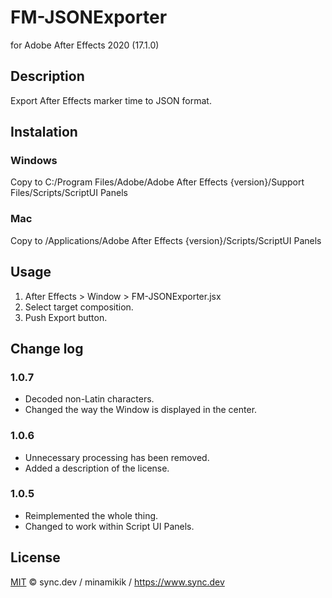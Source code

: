 # FM-JSONExporter
for Adobe After Effects 2020 (17.1.0)

## Description
Export After Effects marker time to JSON format.

## Instalation
### Windows
Copy to C:/Program Files/Adobe/Adobe After Effects {version}/Support Files/Scripts/ScriptUI Panels
### Mac
Copy to /Applications/Adobe After Effects {version}/Scripts/ScriptUI Panels

## Usage
1. After Effects > Window > FM-JSONExporter.jsx
2. Select target composition.
3. Push Export button.

## Change log
### 1.0.7
+ Decoded non-Latin characters. 
+ Changed the way the Window is displayed in the center.

### 1.0.6
+ Unnecessary processing has been removed.
+ Added a description of the license.

### 1.0.5
+ Reimplemented the whole thing.
+ Changed to work within Script UI Panels.



## License
[MIT](LICENSE) © sync.dev / minamikik / https://www.sync.dev